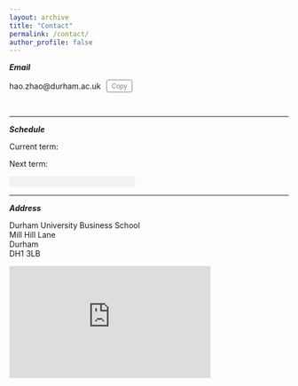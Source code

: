 ```yaml
---
layout: archive
title: "Contact"
permalink: /contact/
author_profile: false
---
```


***Email***

<p><span id="email">hao.zhao@durham.ac.uk</span><button id="copyButton" class="copyButton" data-clipboard-target="#email" title="Copy Email">Copy</button></p>
<div class="tooltip"></div>

<style>
  .copyButton {
    display: inline-block;
    margin-left: 10px;
    margin-bottom: 0.25em;
    padding: 3.5px 8.5px;
    color: #7B8288;
    text-align: center;
    text-decoration: none !important;
    border: 0.8px solid;
    border-color: #7B8288;
    border-radius: 4px;
    cursor: pointer;
    background-color: white;
    font-size: 12px;
    vertical-align: middle;
  }

  .copyButton:hover {
    color: #fff;
    background-color: #7B8288 !important;
    border-color: #7B8288;
    transition: color 0.2s ease-in-out, background-color 0.2s ease-in-out;
  }
  .copyButton:not(:hover) {
    transition: color 0.2s ease-in-out, background-color 0.2s ease-in-out;
  }

  .tooltip {
    position: absolute;
    background-color: rgba(0, 0, 0, 0.8);
    color: white;
    padding: 5px 10px;
    border-radius: 5px;
    font-size: 12px;
    opacity: 1;
    transition: opacity 0.2s ease-out;
    display: none;
  }

  .tooltip.fade {
    opacity: 0;
  }
</style>

<script src="https://cdnjs.cloudflare.com/ajax/libs/clipboard.js/2.0.8/clipboard.min.js"></script>

<script>
  var clipboard = new ClipboardJS('.copyButton');
  clipboard.on('success', function(e) {
    e.clearSelection();
    var tooltip = document.querySelector('.tooltip');
    tooltip.textContent = 'Copied!';
    tooltip.style.left = e.trigger.offsetLeft + 'px';
    tooltip.style.top = e.trigger.offsetTop - 30 + 'px';
    tooltip.style.display = 'block';
    tooltip.classList.remove('fade');
    setTimeout(function() {
      tooltip.classList.add('fade');
      setTimeout(function() {
        tooltip.style.display = 'none';
      }, 200);
    }, 1000);
  });
  clipboard.on('error', function(e) {
    alert('Failed to copy email address!');
  });
</script>


<div>
  <span id="workingstatus">
    <svg viewBox="0 0 20 20" width="8" height="8">
      <path id="second-hand" d="M10 6 L10 6" stroke="white" stroke-width="5" stroke-linecap="round" />
    </svg>
  </span> 
  <span id="uktime"></span>
</div>

<style>
 #workingstatus {
   display: inline-block;
   width: 12px;
   height: 12px;
   border-radius: 50%;
   margin-left: 4px;
   text-align: center;
   position: relative;
 }

#workingstatus svg {
  position: absolute;
  top: 50%;
  left: 50%;
  transform: translate(-50%, -50%) scale(1.5);
  z-index: 1;
}

 .available {
   background-color: #2ecc71;
 }


 .available:hover {
   background-color: #25A35A;
 }


 .limited {
   background-color: #FFA500;
 }


 .limited:hover {
   background-color: #CC8400;
 }


 .unavailable {
   background-color: #bdc3c7;
 }


 .unavailable:hover {
   background-color: #979C9F;
 }


 #workingstatus::before {
   content: "";
   display: block;
   width: 6px;
   height: 6px;
   background-color: white;
   border-radius: 50%;
   margin: 3px;
   position: absolute;
 }

</style>

<script src="https://cdnjs.cloudflare.com/ajax/libs/moment.js/2.29.1/moment.min.js"></script>
<script src="https://cdnjs.cloudflare.com/ajax/libs/moment-timezone/0.5.33/moment-timezone-with-data-10-year-range.min.js"></script>


<script>
  function updateClock() {
    var now = moment();
    var second = now.seconds();
    var secondAngle = second * 6;
    var secondHand = document.getElementById('second-hand');
    secondHand.setAttribute('d', 'M10 10 L10 1');
    secondHand.setAttribute('transform', 'rotate(' + secondAngle + ' 10 10)');
    setTimeout(updateClock, 1000);
  }

  function updateWorkingStatus() {
    var now = moment().tz('Europe/London');
    var ukHours = now.hour();
    var ukMinutes = now.minute();
    var ukSeconds = now.second();
    var workingStatusElement = document.getElementById('workingstatus');
    var ukTimeElement = document.getElementById('uktime');

    if ((ukHours >= 9 && ukHours < 12) || (ukHours >= 15 && ukHours < 20)) {
      workingStatusElement.className = 'available';
      workingStatusElement.title = 'Online';
    } else if (ukHours >= 23 || (ukHours >= 0 && ukHours < 9)) {
      workingStatusElement.className = 'unavailable';
      workingStatusElement.title = 'Offline';
    } else {
      workingStatusElement.className = 'limited';
      workingStatusElement.title = 'Away';
    }
    
    var ukTimeString = now.format('HH:mm:ss');
    ukTimeElement.textContent =  '  ' + ukTimeString + ' (UK)';

    updateClock();
    setTimeout(updateWorkingStatus, 1000);
  }
  updateWorkingStatus();
</script>

***
***Schedule***


<p>Current term: <span id="current-term"></span></p>
<p>Next term: <span id="next-term"></span></p>
<p><span id="progress-message"></span></p>
<div class="container">
  <div class="progress">
    <div class="progress-bar" role="progressbar" aria-valuenow="0" aria-valuemin="0" aria-valuemax="100"></div>
  </div>
</div>


***
***Address***

Durham University Business School<br>
Mill Hill Lane<br>
Durham<br>
DH1 3LB

<div style="position: relative; padding-bottom: 40%; height: 0;">
  <iframe src="https://www.google.com/maps/embed?pb=!1m18!1m12!1m3!1d2301.900588710033!2d-1.5882046843724191!3d54.764134575270376!2m3!1f0!2f0!3f0!3m2!1i1024!2i768!4f13.1!3m3!1m2!1s0x487e8742ad6f22df%3A0x8bafc519658bc8ba!2sBusiness%20School%20%E2%80%A2%20Durham%20University!5e0!3m2!1sen!2suk!4v1680297322922!5m2!1sen!2suk" style="position: absolute; top: 0; left: 0; width: 72%; height: 100%; border: 0;" allowfullscreen="" loading="lazy" referrerpolicy="no-referrer-when-downgrade"></iframe>
</div>


<style>
  .container {
    background-color: #F1F2F2;
    display: inline-block;
    line-height: 20px;
    width: 45%;
  }
  .progress {
    height: 20px;
  }
  .progress-bar {
    background-color: #E1E2E3;
    color: #E1E2E3;
    font-size: 0;
  }
  .progress-bar:hover,
  .container:hover .progress-bar {
    background-color: #82B8E4;
    color: #FFF;
    font-size: 0;
    transition: color 0.2s ease-in-out, background-color 0.2s ease-in-out;
  }
  .progress-bar:not(:hover) {
    transition: color 0.6s ease-in-out, background-color 0.6s ease-in-out;
    background-color: #E1E2E3;
    color: #E1E2E3;
    font-size: 0;
  }
</style>

<script src="https://cdnjs.cloudflare.com/ajax/libs/moment.js/2.29.1/moment.min.js"></script>
<script src="https://cdnjs.cloudflare.com/ajax/libs/moment-timezone/0.5.33/moment-timezone-with-data-10-year-range.min.js"></script>

<script>
  var now = moment().tz('Europe/London');
  var daysInYear = moment.utc(now).endOf('year').dayOfYear();
  var daysPassed = moment.utc(now).dayOfYear();
  var progressPercentage = (daysPassed / daysInYear) * 100;
  var progressBar = document.querySelector('.progress-bar');
  progressBar.style.width = progressPercentage + '%';
  progressBar.innerText = '%';
  progressBar.addEventListener('mouseover', function() {
    var dateFormat = 'D MMMM YYYY';
    var yearMonth = now.format(dateFormat);
    var currentYear = now.year();
    var tooltipText = yearMonth + ', ' + daysPassed + ' days in ' + currentYear + ' (' + progressPercentage.toFixed(2) + '%)';
    progressBar.setAttribute('title', tooltipText);
  });
  var currentYear = now.year();
  document.getElementById("progress-message").textContent = currentYear + " is " + progressPercentage.toFixed(2) + "% complete";
</script>

<script>
  const terms = [
    {
    name: "Induction Week",
    start: moment("2022-09-26"),
    end: moment("2022-10-02")
    },
    {
    name: "Michaelmas Term",
    start: moment("2022-10-03"),
    end: moment("2022-12-09")
    },
    {
    name: "Christmas vacation",
    start: moment("2022-12-10"),
    end: moment("2023-01-08")
    },
    {
    name: "Epiphany Term",
    start: moment("2023-01-09"),
    end: moment("2023-03-17")
    },
    {
    name: "Easter vacation",
    start: moment("2023-03-18"),
    end: moment("2023-04-23")
    },
    {
    name: "Easter Term",
    start: moment("2023-04-24"),
    end: moment("2023-06-23")
    },
    {
    name: "Summer vacation",
    start: moment("2023-06-24"),
    end: moment("2023-09-24")
    },
    {
    name: "Summer vacation",
    start: moment("2023-06-24"),
    end: moment("2023-09-24")
    },
    {
    name: "Induction Week",
    start: moment("2023-09-25"),
    end: moment("2023-10-01")
    },
    {
    name: "Michaelmas Term",
    start: moment("2023-10-02"),
    end: moment("2023-12-08")
    },
    {
    name: "Christmas vacation",
    start: moment("2023-12-09"),
    end: moment("2024-01-07")
    },
    {
    name: "Epiphany Term",
    start: moment("2024-01-08"),
    end: moment("2024-03-15")
    },
    {
    name: "Easter vacation",
    start: moment("2024-03-16"),
    end: moment("2024-04-21")
    },
    {
    name: "Easter Term",
    start: moment("2024-04-22"),
    end: moment("2024-06-21")
    },
    {
    name: "Summer vacation",
    start: moment("2024-06-22"),
    end: moment("2024-09-29")
    },
    {
    name: "Summer vacation",
    start: moment("2024-06-22"),
    end: moment("2024-09-29")
    },
    {
    name: "Induction Week",
    start: moment("2024-09-30"),
    end: moment("2024-10-06")
    },
    {
    name: "Michaelmas Term",
    start: moment("2024-10-07"),
    end: moment("2024-12-13")
    },
    {
    name: "Christmas vacation",
    start: moment("2024-12-14"),
    end: moment("2025-01-12")
    },
    {
    name: "Epiphany Term",
    start: moment("2025-01-13"),
    end: moment("2025-03-21")
    },
    {
    name: "Easter vacation",
    start: moment("2025-03-22"),
    end: moment("2025-04-27")
    },
    {
    name: "Easter Term",
    start: moment("2025-04-28"),
    end: moment("2025-06-27")
    },
    {
    name: "Summer vacation",
    start: moment("2025-06-28"),
    end: moment("2025-09-28")
    },
    {
    name: "Summer vacation",
    start: moment("2025-06-28"),
    end: moment("2025-09-28")
    },
    {
    name: "Induction Week",
    start: moment("2025-09-29"),
    end: moment("2025-10-05")
    },
    {
    name: "Michaelmas Term",
    start: moment("2025-10-06"),
    end: moment("2025-12-12")
    },
    {
    name: "Christmas vacation",
    start: moment("2025-12-13"),
    end: moment("2026-01-11")
    },
    {
    name: "Epiphany Term",
    start: moment("2026-01-12"),
    end: moment("2026-03-20")
    },
    {
    name: "Easter vacation",
    start: moment("2026-03-21"),
    end: moment("2026-04-26")
    },
    {
    name: "Easter Term",
    start: moment("2026-04-27"),
    end: moment("2026-06-26")
    },
    {
    name: "Summer vacation",
    start: moment("2026-06-27"),
    end: moment("2026-09-27")
    },
    {
    name: "Summer vacation",
    start: moment("2026-06-27"),
    end: moment("2026-09-27")
    }
  ];

  const currentTerm = terms.find(term => {
    const now = moment().tz('Europe/London').startOf('day');
    term.remainingDays = term.end.diff(now, 'days');
    const weeks = Math.ceil(now.diff(term.start, 'days') / 7);
    term.currentWeek = weeks > 0 ? weeks : 1; 
    return now.isBetween(term.start, term.end, 'day', '[]'); 
  });

  if (!currentTerm) {
    document.getElementById("current-term").textContent = "None";
    document.getElementById("next-term").textContent = "None";
  }
  else{
    if (currentTerm.remainingDays === 0) {
      const termString = currentTerm.name.includes("Term") ? currentTerm.name + " (week " + currentTerm.currentWeek + "), ends today" : currentTerm.name + ", ends today";
      document.getElementById("current-term").textContent = termString;
    } else {
      const termString = currentTerm.name.includes("Term") ? currentTerm.name + " (week " + currentTerm.currentWeek + "), " + currentTerm.remainingDays + " day" + (currentTerm.remainingDays === 1 ? " remains" : "s remain") : currentTerm.name + ", " + currentTerm.remainingDays + " day" + (currentTerm.remainingDays === 1 ? " remains" : "s remain");
      document.getElementById("current-term").textContent = termString;
    }

    const nextTerm = terms.find(term => term.start.isAfter(currentTerm.end));
    if (!nextTerm) {
      document.getElementById("next-term").textContent = "None";
    }
    else {
      document.getElementById("next-term").textContent = nextTerm.name + " (" + nextTerm.start.year() + ")";
    }
  }


</script>